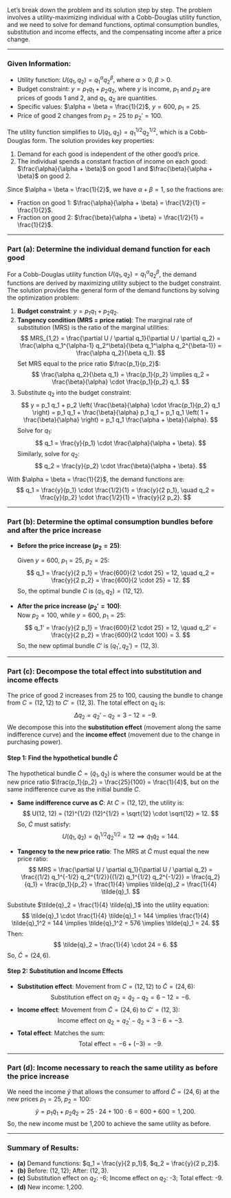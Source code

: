 
Let’s break down the problem and its solution step by step. The problem involves a utility-maximizing individual with a Cobb-Douglas utility function, and we need to solve for demand functions, optimal consumption bundles, substitution and income effects, and the compensating income after a price change.

---

### Given Information:
- Utility function: $U(q_1, q_2) = q_1^\alpha q_2^\beta$, where $\alpha > 0$, $\beta > 0$.
- Budget constraint: $y = p_1 q_1 + p_2 q_2$, where $y$ is income, $p_1$ and $p_2$ are prices of goods 1 and 2, and $q_1$, $q_2$ are quantities.
- Specific values: $\alpha = \beta = \frac{1}{2}$, $y = 600$, $p_1 = 25$.
- Price of good 2 changes from $p_2 = 25$ to $p_2' = 100$.

The utility function simplifies to $U(q_1, q_2) = q_1^{1/2} q_2^{1/2}$, which is a Cobb-Douglas form. The solution provides key properties:
1. Demand for each good is independent of the other good’s price.
2. The individual spends a constant fraction of income on each good: $\frac{\alpha}{\alpha + \beta}$ on good 1 and $\frac{\beta}{\alpha + \beta}$ on good 2.

Since $\alpha = \beta = \frac{1}{2}$, we have $\alpha + \beta = 1$, so the fractions are:
- Fraction on good 1: $\frac{\alpha}{\alpha + \beta} = \frac{1/2}{1} = \frac{1}{2}$.
- Fraction on good 2: $\frac{\beta}{\alpha + \beta} = \frac{1/2}{1} = \frac{1}{2}$.

---

### Part (a): Determine the individual demand function for each good
For a Cobb-Douglas utility function $U(q_1, q_2) = q_1^\alpha q_2^\beta$, the demand functions are derived by maximizing utility subject to the budget constraint. The solution provides the general form of the demand functions by solving the optimization problem:

1. **Budget constraint**: $y = p_1 q_1 + p_2 q_2$.
2. **Tangency condition (MRS = price ratio)**: The marginal rate of substitution (MRS) is the ratio of the marginal utilities:
   $$
   MRS_{1,2} = \frac{\partial U / \partial q_1}{\partial U / \partial q_2} = \frac{\alpha q_1^{\alpha-1} q_2^\beta}{\beta q_1^\alpha q_2^{\beta-1}} = \frac{\alpha q_2}{\beta q_1}.
$$
   Set MRS equal to the price ratio $\frac{p_1}{p_2}$:
   $$
   \frac{\alpha q_2}{\beta q_1} = \frac{p_1}{p_2} \implies q_2 = \frac{\beta}{\alpha} \cdot \frac{p_1}{p_2} q_1.
$$
3. Substitute $q_2$ into the budget constraint:
   $$
   y = p_1 q_1 + p_2 \left( \frac{\beta}{\alpha} \cdot \frac{p_1}{p_2} q_1 \right) = p_1 q_1 + \frac{\beta}{\alpha} p_1 q_1 = p_1 q_1 \left( 1 + \frac{\beta}{\alpha} \right) = p_1 q_1 \frac{\alpha + \beta}{\alpha}.
$$
   Solve for $q_1$:
   $$
   q_1 = \frac{y}{p_1} \cdot \frac{\alpha}{\alpha + \beta}.
$$
   Similarly, solve for $q_2$:
   $$
   q_2 = \frac{y}{p_2} \cdot \frac{\beta}{\alpha + \beta}.
$$

With $\alpha = \beta = \frac{1}{2}$, the demand functions are:
$$
q_1 = \frac{y}{p_1} \cdot \frac{1/2}{1} = \frac{y}{2 p_1}, \quad q_2 = \frac{y}{p_2} \cdot \frac{1/2}{1} = \frac{y}{2 p_2}.
$$

---

### Part (b): Determine the optimal consumption bundles before and after the price increase
- **Before the price increase ($p_2 = 25$)**:  


  Given $y = 600$, $p_1 = 25$, $p_2 = 25$:
  $$
  q_1 = \frac{y}{2 p_1} = \frac{600}{2 \cdot 25} = 12, \quad q_2 = \frac{y}{2 p_2} = \frac{600}{2 \cdot 25} = 12.
$$
  So, the optimal bundle $C$ is $(q_1, q_2) = (12, 12)$.

- **After the price increase ($p_2' = 100$)**:  
  Now $p_2 = 100$, while $y = 600$, $p_1 = 25$:
  $$
  q_1' = \frac{y}{2 p_1} = \frac{600}{2 \cdot 25} = 12, \quad q_2' = \frac{y}{2 p_2} = \frac{600}{2 \cdot 100} = 3.
$$
  So, the new optimal bundle $C'$ is $(q_1', q_2') = (12, 3)$.

---

### Part (c): Decompose the total effect into substitution and income effects
The price of good 2 increases from 25 to 100, causing the bundle to change from $C = (12, 12)$ to $C' = (12, 3)$. The total effect on $q_2$ is:
$$
\Delta q_2 = q_2' - q_2 = 3 - 12 = -9.
$$
We decompose this into the **substitution effect** (movement along the same indifference curve) and the **income effect** (movement due to the change in purchasing power).

#### Step 1: Find the hypothetical bundle $\tilde{C}$
The hypothetical bundle $\tilde{C} = (\tilde{q}_1, \tilde{q}_2)$ is where the consumer would be at the new price ratio $\frac{p_1}{p_2} = \frac{25}{100} = \frac{1}{4}$, but on the same indifference curve as the initial bundle $C$.

- **Same indifference curve as $C$**: At $C = (12, 12)$, the utility is:
  $$
  U(12, 12) = (12)^{1/2} (12)^{1/2} = \sqrt{12} \cdot \sqrt{12} = 12.
$$
  So, $\tilde{C}$ must satisfy:
  $$
  U(\tilde{q}_1, \tilde{q}_2) = \tilde{q}_1^{1/2} \tilde{q}_2^{1/2} = 12 \implies \tilde{q}_1 \tilde{q}_2 = 144.
$$

- **Tangency to the new price ratio**: The MRS at $\tilde{C}$ must equal the new price ratio:
$$
  MRS = \frac{\partial U / \partial q_1}{\partial U / \partial q_2} = \frac{(1/2) q_1^{-1/2} q_2^{1/2}}{(1/2) q_1^{1/2} q_2^{-1/2}} = \frac{q_2}{q_1} = \frac{p_1}{p_2} = \frac{1}{4} \implies \tilde{q}_2 = \frac{1}{4} \tilde{q}_1.
$$

Substitute $\tilde{q}_2 = \frac{1}{4} \tilde{q}_1$ into the utility equation:
$$
\tilde{q}_1 \cdot \frac{1}{4} \tilde{q}_1 = 144 \implies \frac{1}{4} \tilde{q}_1^2 = 144 \implies \tilde{q}_1^2 = 576 \implies \tilde{q}_1 = 24.
$$
Then:
$$
\tilde{q}_2 = \frac{1}{4} \cdot 24 = 6.
$$
So, $\tilde{C} = (24, 6)$.

#### Step 2: Substitution and Income Effects
- **Substitution effect**: Movement from $C = (12, 12)$ to $\tilde{C} = (24, 6)$:
  $$
  \text{Substitution effect on } q_2 = \tilde{q}_2 - q_2 = 6 - 12 = -6.
$$
- **Income effect**: Movement from $\tilde{C} = (24, 6)$ to $C' = (12, 3)$:
  $$
  \text{Income effect on } q_2 = q_2' - \tilde{q}_2 = 3 - 6 = -3.
$$
- **Total effect**: Matches the sum:
  $$
  \text{Total effect} = -6 + (-3) = -9.
$$

---

### Part (d): Income necessary to reach the same utility as before the price increase
We need the income $\tilde{y}$ that allows the consumer to afford $\tilde{C} = (24, 6)$ at the new prices $p_1 = 25$, $p_2 = 100$:
$$
\tilde{y} = p_1 \tilde{q}_1 + p_2 \tilde{q}_2 = 25 \cdot 24 + 100 \cdot 6 = 600 + 600 = 1,200.
$$
So, the new income must be 1,200 to achieve the same utility as before.

---

### Summary of Results:
- **(a)** Demand functions: $q_1 = \frac{y}{2 p_1}$, $q_2 = \frac{y}{2 p_2}$.
- **(b)** Before: $(12, 12)$; After: $(12, 3)$.
- **(c)** Substitution effect on $q_2$: -6; Income effect on $q_2$: -3; Total effect: -9.
- **(d)** New income: 1,200.